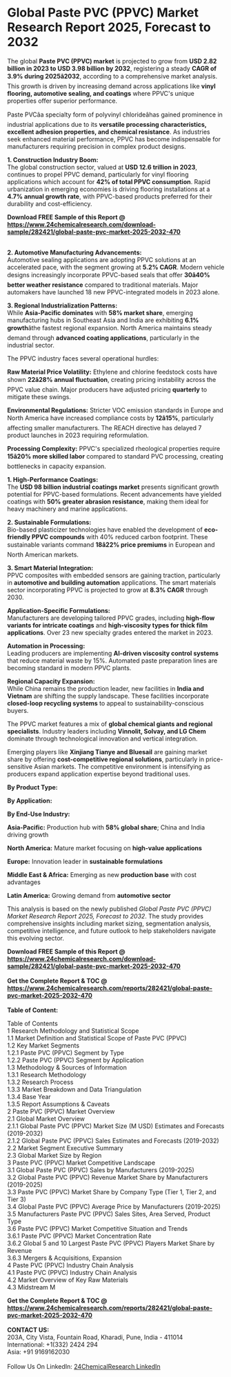 <h1>Global Paste PVC (PPVC) Market Research Report 2025, Forecast to 2032</h1><p>The global <strong>Paste PVC (PPVC) market</strong> is projected to grow from <strong>USD 2.82 billion in 2023 to USD 3.98 billion by 2032</strong>, registering a steady <strong>CAGR of 3.9% during 2025â2032</strong>, according to a comprehensive market analysis. This growth is driven by increasing demand across applications like <strong>vinyl flooring, automotive sealing, and coatings</strong> where PPVC's unique properties offer superior performance.</p><p>Paste PVCâa specialty form of polyvinyl chlorideâhas gained prominence in industrial applications due to its <strong>versatile processing characteristics, excellent adhesion properties, and chemical resistance</strong>. As industries seek enhanced material performance, PPVC has become indispensable for manufacturers requiring precision in complex product designs.</p><p><strong>1. Construction Industry Boom:</strong><br>
The global construction sector, valued at <strong>USD 12.6 trillion in 2023</strong>, continues to propel PPVC demand, particularly for vinyl flooring applications which account for <strong>42% of total PPVC consumption</strong>. Rapid urbanization in emerging economies is driving flooring installations at a <strong>4.7% annual growth rate</strong>, with PPVC-based products preferred for their durability and cost-efficiency.</p><div><b>Download FREE Sample of this Report @ 
            <a href="https://www.24chemicalresearch.com/download-sample/282421/global-paste-pvc-market-2025-2032-470">
            https://www.24chemicalresearch.com/download-sample/282421/global-paste-pvc-market-2025-2032-470</a></b></div><br><p><strong>2. Automotive Manufacturing Advancements:</strong><br>
Automotive sealing applications are adopting PPVC solutions at an accelerated pace, with the segment growing at <strong>5.2% CAGR</strong>. Modern vehicle designs increasingly incorporate PPVC-based seals that offer <strong>30â40% better weather resistance</strong> compared to traditional materials. Major automakers have launched 18 new PPVC-integrated models in 2023 alone.</p><p><strong>3. Regional Industrialization Patterns:</strong><br>
While <strong>Asia-Pacific dominates</strong> with <strong>58% market share</strong>, emerging manufacturing hubs in Southeast Asia and India are exhibiting <strong>6.1% growth</strong>âthe fastest regional expansion. North America maintains steady demand through <strong>advanced coating applications</strong>, particularly in the industrial sector.</p><p>The PPVC industry faces several operational hurdles:</p><p><strong>Raw Material Price Volatility:</strong> Ethylene and chlorine feedstock costs have shown <strong>22â28% annual fluctuation</strong>, creating pricing instability across the PPVC value chain. Major producers have adjusted pricing <strong>quarterly</strong> to mitigate these swings.</p><p><strong>Environmental Regulations:</strong> Stricter VOC emission standards in Europe and North America have increased compliance costs by <strong>12â15%</strong>, particularly affecting smaller manufacturers. The REACH directive has delayed 7 product launches in 2023 requiring reformulation.</p><p><strong>Processing Complexity:</strong> PPVC's specialized rheological properties require <strong>15â20% more skilled labor</strong> compared to standard PVC processing, creating bottlenecks in capacity expansion.</p><p><strong>1. High-Performance Coatings:</strong><br>
The <strong>USD 98 billion industrial coatings market</strong> presents significant growth potential for PPVC-based formulations. Recent advancements have yielded coatings with <strong>50% greater abrasion resistance</strong>, making them ideal for heavy machinery and marine applications.</p><p><strong>2. Sustainable Formulations:</strong><br>
Bio-based plasticizer technologies have enabled the development of <strong>eco-friendly PPVC compounds</strong> with 40% reduced carbon footprint. These sustainable variants command <strong>18â22% price premiums</strong> in European and North American markets.</p><p><strong>3. Smart Material Integration:</strong><br>
PPVC composites with embedded sensors are gaining traction, particularly in <strong>automotive and building automation</strong> applications. The smart materials sector incorporating PPVC is projected to grow at <strong>8.3% CAGR</strong> through 2030.</p><p><strong>Application-Specific Formulations:</strong><br>
	Manufacturers are developing tailored PPVC grades, including <strong>high-flow variants for intricate coatings</strong> and <strong>high-viscosity types for thick film applications</strong>. Over 23 new specialty grades entered the market in 2023.</p><p><strong>Automation in Processing:</strong><br>
	Leading producers are implementing <strong>AI-driven viscosity control systems</strong> that reduce material waste by 15%. Automated paste preparation lines are becoming standard in modern PPVC plants.</p><p><strong>Regional Capacity Expansion:</strong><br>
	While China remains the production leader, new facilities in <strong>India and Vietnam</strong> are shifting the supply landscape. These facilities incorporate <strong>closed-loop recycling systems</strong> to appeal to sustainability-conscious buyers.</p><p>The PPVC market features a mix of <strong>global chemical giants and regional specialists</strong>. Industry leaders including <strong>Vinnolit, Solvay, and LG Chem</strong> dominate through technological innovation and vertical integration.</p><p>Emerging players like <strong>Xinjiang Tianye and Bluesail</strong> are gaining market share by offering <strong>cost-competitive regional solutions</strong>, particularly in price-sensitive Asian markets. The competitive environment is intensifying as producers expand application expertise beyond traditional uses.</p><p><strong>By Product Type:</strong></p><p><strong>By Application:</strong></p><p><strong>By End-Use Industry:</strong></p><p><strong>Asia-Pacific:</strong> Production hub with <strong>58% global share</strong>; China and India driving growth</p><p><strong>North America:</strong> Mature market focusing on <strong>high-value applications</strong></p><p><strong>Europe:</strong> Innovation leader in <strong>sustainable formulations</strong></p><p><strong>Middle East &amp; Africa:</strong> Emerging as new <strong>production base</strong> with cost advantages</p><p><strong>Latin America:</strong> Growing demand from <strong>automotive sector</strong></p><p>This analysis is based on the newly published <em>Global Paste PVC (PPVC) Market Research Report 2025, Forecast to 2032</em>. The study provides comprehensive insights including market sizing, segmentation analysis, competitive intelligence, and future outlook to help stakeholders navigate this evolving sector.</p><div><b>Download FREE Sample of this Report @ 
            <a href="https://www.24chemicalresearch.com/download-sample/282421/global-paste-pvc-market-2025-2032-470">
            https://www.24chemicalresearch.com/download-sample/282421/global-paste-pvc-market-2025-2032-470</a></b></div><br><div><b>Get the Complete Report & TOC @ 
            <a href="https://www.24chemicalresearch.com/reports/282421/global-paste-pvc-market-2025-2032-470">
            https://www.24chemicalresearch.com/reports/282421/global-paste-pvc-market-2025-2032-470</a></b></div><br>
            <b>Table of Content:</b><p>Table of Contents<br />
1 Research Methodology and Statistical Scope<br />
1.1 Market Definition and Statistical Scope of Paste PVC (PPVC)<br />
1.2 Key Market Segments<br />
1.2.1 Paste PVC (PPVC) Segment by Type<br />
1.2.2 Paste PVC (PPVC) Segment by Application<br />
1.3 Methodology & Sources of Information<br />
1.3.1 Research Methodology<br />
1.3.2 Research Process<br />
1.3.3 Market Breakdown and Data Triangulation<br />
1.3.4 Base Year<br />
1.3.5 Report Assumptions & Caveats<br />
2 Paste PVC (PPVC) Market Overview<br />
2.1 Global Market Overview<br />
2.1.1 Global Paste PVC (PPVC) Market Size (M USD) Estimates and Forecasts (2019-2032)<br />
2.1.2 Global Paste PVC (PPVC) Sales Estimates and Forecasts (2019-2032)<br />
2.2 Market Segment Executive Summary<br />
2.3 Global Market Size by Region<br />
3 Paste PVC (PPVC) Market Competitive Landscape<br />
3.1 Global Paste PVC (PPVC) Sales by Manufacturers (2019-2025)<br />
3.2 Global Paste PVC (PPVC) Revenue Market Share by Manufacturers (2019-2025)<br />
3.3 Paste PVC (PPVC) Market Share by Company Type (Tier 1, Tier 2, and Tier 3)<br />
3.4 Global Paste PVC (PPVC) Average Price by Manufacturers (2019-2025)<br />
3.5 Manufacturers Paste PVC (PPVC) Sales Sites, Area Served, Product Type<br />
3.6 Paste PVC (PPVC) Market Competitive Situation and Trends<br />
3.6.1 Paste PVC (PPVC) Market Concentration Rate<br />
3.6.2 Global 5 and 10 Largest Paste PVC (PPVC) Players Market Share by Revenue<br />
3.6.3 Mergers & Acquisitions, Expansion<br />
4 Paste PVC (PPVC) Industry Chain Analysis<br />
4.1 Paste PVC (PPVC) Industry Chain Analysis<br />
4.2 Market Overview of Key Raw Materials<br />
4.3 Midstream M</p><div><b>Get the Complete Report & TOC @ 
            <a href="https://www.24chemicalresearch.com/reports/282421/global-paste-pvc-market-2025-2032-470">
            https://www.24chemicalresearch.com/reports/282421/global-paste-pvc-market-2025-2032-470</a></b></div><br><b>CONTACT US:</b><br>
            203A, City Vista, Fountain Road, Kharadi, Pune, India - 411014<br>
            International: +1(332) 2424 294<br>
            Asia: +91 9169162030 <br><br>
            Follow Us On LinkedIn: <a href="https://www.linkedin.com/company/24chemicalresearch/">24ChemicalResearch LinkedIn</a>